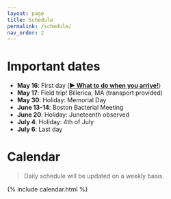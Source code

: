 ```yaml
---
layout: page
title: Schedule
permalink: /schedule/
nav_order: 2
---
```


# Important dates
- **May 16**: First day ([**▶ What to do when you arrive!**](../resources/day1.html))
- **May 17**: Field trip! Billerica, MA (transport provided)
- **May 30**: Holiday: Memorial Day
- **June 13-14**: Boston Bacterial Meeting
- **June 20**: Holiday: Juneteenth observed
- **July 4**: Holiday: 4th of July
- **July 6**: Last day


# Calendar

> Daily schedule will be updated on a weekly basis.

{% include calendar.html %}
